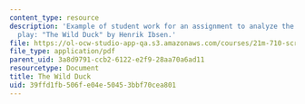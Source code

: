 ```yaml
---
content_type: resource
description: 'Example of student work for an assignment to analyze the script of a
  play: "The Wild Duck" by Henrik Ibsen.'
file: https://ol-ocw-studio-app-qa.s3.amazonaws.com/courses/21m-710-script-analysis-fall-2011/39ffd1fb506fe04e50453bbf70cea801_MIT21M_710F11_Wild_Duck.pdf
file_type: application/pdf
parent_uid: 3a8d9791-ccb2-6122-e2f9-28aa70a6ad11
resourcetype: Document
title: The Wild Duck
uid: 39ffd1fb-506f-e04e-5045-3bbf70cea801
---
```

